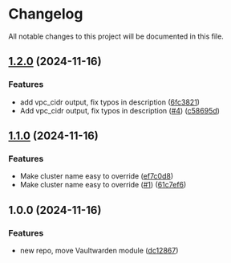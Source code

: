 # Changelog

All notable changes to this project will be documented in this file.

## [1.2.0](https://github.com/guerzon/terraform-aws-modulescollection/compare/v1.1.0...v1.2.0) (2024-11-16)


### Features

* add vpc_cidr output, fix typos in description ([6fc3821](https://github.com/guerzon/terraform-aws-modulescollection/commit/6fc3821881ea07bc7f5678ecfd8280743e9cbaa1))
* Add vpc_cidr output, fix typos in description ([#4](https://github.com/guerzon/terraform-aws-modulescollection/issues/4)) ([c58695d](https://github.com/guerzon/terraform-aws-modulescollection/commit/c58695d9f7316cef37d56d4341e48b41aa45d9b7))

## [1.1.0](https://github.com/guerzon/terraform-aws-modulescollection/compare/v1.0.0...v1.1.0) (2024-11-16)


### Features

* Make cluster name easy to override ([ef7c0d8](https://github.com/guerzon/terraform-aws-modulescollection/commit/ef7c0d862d5e059fa2c9343a33a178b8243ec8f3))
* Make cluster name easy to override ([#1](https://github.com/guerzon/terraform-aws-modulescollection/issues/1)) ([61c7ef6](https://github.com/guerzon/terraform-aws-modulescollection/commit/61c7ef64840643bb200b622642bf58435560c7e5))

## 1.0.0 (2024-11-16)


### Features

* new repo, move Vaultwarden module ([dc12867](https://github.com/guerzon/terraform-aws-modulescollection/commit/dc12867173891faa5920ba8a2a33dc2c41970c8e))
